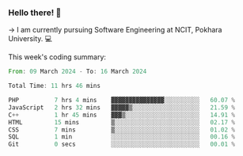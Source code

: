 ### Hello there! 👋

-> I am currently pursuing Software Engineering at NCIT, Pokhara University. 💻


This week's coding summary:
<!--START_SECTION:waka-->

```rust
From: 09 March 2024 - To: 16 March 2024

Total Time: 11 hrs 46 mins

PHP          7 hrs 4 mins    ▓▓▓▓▓▓▓▓▓▓▓▓▓▓▓░░░░░░░░░░   60.07 %
JavaScript   2 hrs 32 mins   ▓▓▓▓▓▒░░░░░░░░░░░░░░░░░░░   21.59 %
C++          1 hr 45 mins    ▓▓▓▒░░░░░░░░░░░░░░░░░░░░░   14.91 %
HTML         15 mins         ▒░░░░░░░░░░░░░░░░░░░░░░░░   02.17 %
CSS          7 mins          ▒░░░░░░░░░░░░░░░░░░░░░░░░   01.02 %
SQL          1 min           ░░░░░░░░░░░░░░░░░░░░░░░░░   00.16 %
Git          0 secs          ░░░░░░░░░░░░░░░░░░░░░░░░░   00.01 %
```

<!--END_SECTION:waka-->
